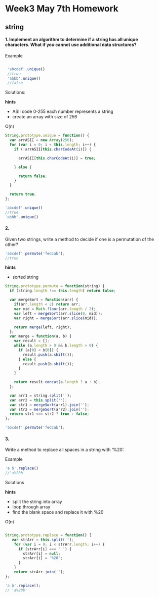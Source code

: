 # Week3 May 7th Homework

## string

#### 1. Implement an algorithm to determine if a string has all unique characters. What if you cannot use additional data structures?


Example

```javascript

 'abcdef'.unique()
 //true
 'abbb'.unique()
 //false
```

Solutions:

**hints**
  * ASII code 0-255 each number represents a string
  * create an array with size of 256

O(n)

```javascript
String.prototype.unique = function() {
  var arrASII = new Array(256);
  for (var i = 0; i < this.length; i++) {
    if (!arrASII[this.charCodeAt(i)]) {

      arrASII[this.charCodeAt(i)] = true;

    } else {

      return false;
    }
  }

  return true;
};

'abcdef'.unique()
//true
'abbb'.unique()

```

#### 2.

Given two strings, write a method to decide if one is a permutation of the other?

```javascript
'abcdef'.permute('fedcab');
//true
```

**hints**
  * sorted string


```javascript
String.prototype.permute = function(string) {
  if (string.length !== this.length) return false;

  var mergeSort = function(arr) {
    if(arr.length < 2) return arr;
    var mid = Math.floor(arr.length / 2);
    var left = mergeSort(arr.slice(0, mid));
    var right = mergeSort(arr.slice(mid));

    return merge(left, right);
  };
  var merge = function(a, b) {
    var result = [];
    while (a.length > 0 && b.length > 0) {
      if (a[0] < b[0]) {
        result.push(a.shift());
      } else {
        result.push(b.shift());
      }
    }

    return result.concat(a.length ? a : b);
  };

  var arr1 = string.split('');
  var arr2 = this.split('');
  var str1 = mergeSort(arr1).join('');
  var str2 = mergeSort(arr2).join('');
  return str1 === str2 ? true : false;
};

'abcdef'.permute('fedcab');
```  

#### 3.

Write a method to replace all spaces in a string with ‘%20’.

Example

```javascript
'a b'.replace()
//'a%20b'
```

Solutions

**hints**
  * split the string into array
  * loop through array
  * find the blank space and replace it with %20 

O(n)

```javascript

String.prototype.replace = function() {
   var strArr = this.split('');
    for (var i = 0; i < strArr.length; i++) {
      if (strArr[i] === ' ') {
        strArr[i] = null;
        strArr[i] = '%20';
      }
    }
    return strArr.join('');
};

'a b'.replace();
// 'a%20b'

```
